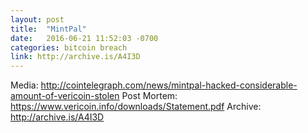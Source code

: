 ```yaml
---
layout: post
title:  "MintPal"
date:   2016-06-21 11:52:03 -0700
categories: bitcoin breach
link: http://archive.is/A4I3D
---
```

Media: http://cointelegraph.com/news/mintpal-hacked-considerable-amount-of-vericoin-stolen
Post Mortem: https://www.vericoin.info/downloads/Statement.pdf
Archive: http://archive.is/A4I3D
